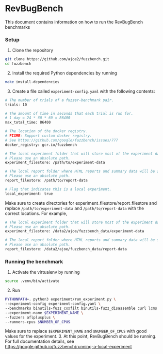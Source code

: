 # RevBugBench
This document contains information on how to run the RevBugBench benchmarks

### Setup
1. Clone the repository
```sh
git clone https://github.com/ajoe2/fuzzbench.git
cd fuzzbench
```
2. Install the required Python dependencies by running
```sh
make install-dependencies
```
3. Create a file called `experiment-config.yaml` with the following contents:
```sh
# The number of trials of a fuzzer-benchmark pair.
trials: 10

# The amount of time in seconds that each trial is run for.
# 1 day = 24 * 60 * 60 = 86400
max_total_time: 86400

# The location of the docker registry.
# FIXME: Support custom docker registry.
# See https://github.com/google/fuzzbench/issues/777
docker_registry: gcr.io/fuzzbench

# The local experiment folder that will store most of the experiment data.
# Please use an absolute path.
experiment_filestore: /path/to/experiment-data

# The local report folder where HTML reports and summary data will be stored.
# Please use an absolute path.
report_filestore: /path/to/report-data

# Flag that indicates this is a local experiment.
local_experiment: true
```
Make sure to create directories for experiment_filestore/report_filestore and replace `/path/to/experiment-data` and `/path/to/report-data` with the correct locations. For example,
```sh
# The local experiment folder that will store most of the experiment data.
# Please use an absolute path.
experiment_filestore: /data2/ajoe/fuzzbench_data/experiment-data

# The local report folder where HTML reports and summary data will be stored.
# Please use an absolute path.
report_filestore: /data2/ajoe/fuzzbench_data/report-data
```

### Running the benchmark
1. Activate the virtualenv by running
```sh
source .venv/bin/activate
```
2. Run
```sh
PYTHONPATH=. python3 experiment/run_experiment.py \
--experiment-config experiment-config.yaml \
--benchmarks binutils-fuzz_cxxfilt binutils-fuzz_disassemble curl lcms libpcap libxml2_reader libxml2_xml proj4 usrsctp zstd \
--experiment-name $EXPERIMENT_NAME \
--fuzzers aflplusplus \
--runners-cpus $NUMBER_OF_CPUS
```
Make sure to replace `$EXPERIMENT_NAME` and `$NUMBER_OF_CPUS` with good values for the experiment. 
3. At this point, RevBugBench should be running. For full documentation details, see https://google.github.io/fuzzbench/running-a-local-experiment